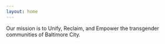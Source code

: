 ```yaml
---
layout: home
---
```


Our mission is to Unify, Reclaim, and Empower the transgender communities of Baltimore City.
